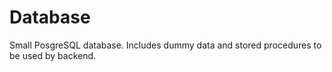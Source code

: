 # Database

Small PosgreSQL database. Includes dummy data and stored procedures to be used by backend.
